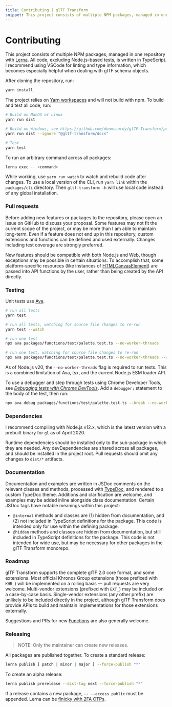 ```yaml
---
title: Contributing | glTF Transform
snippet: This project consists of multiple NPM packages, managed in one repository with Lerna. All code, excluding Node.js-based tests, is written in TypeScript…
---
```


# Contributing

This project consists of multiple NPM packages, managed in one repository with
[Lerna](https://lerna.js.org/). All code, excluding Node.js-based tests, is written in TypeScript.
I recommend using VSCode for linting and type information, which becomes especially helpful
when dealing with glTF schema objects.

After cloning the repository, run:

```bash
yarn install
```

The project relies on [Yarn workspaces](https://classic.yarnpkg.com/docs/workspaces/) and will not build with npm. To build and test all code,
run:

```bash
# Build on MacOS or Linux
yarn run dist

# Build on Windows, see https://github.com/donmccurdy/glTF-Transform/pull/959
yarn run dist --ignore "@gltf-transform/docs"

# Test
yarn test
```

To run an arbitrary command across all packages:

```bash
lerna exec -- <command>
```

While working, use `yarn run watch` to watch and rebuild code after changes. To use a local
version of the CLI, run `yarn link` within the `packages/cli` directory. Then
`gltf-transform -h` will use local code instead of any global installation.

### Pull requests

Before adding new features or packages to the repository, please open an issue on GitHub to discuss
your proposal. Some features may not fit the current scope of the project, or may be more than I am
able to maintain long-term. Even if a feature does not end up in this repository, custom
extensions and functions can be defined and used externally. Changes including test coverage are
strongly preferred.

New features should be compatible with both Node.js and Web, though exceptions may be possible in
certain situations. To accomplish that, some platform-specific resources (like instances of
[HTMLCanvasElement](https://developer.mozilla.org/en-US/docs/Web/API/Canvas_API)) are passed into
API functions by the user, rather than being created by the API directly.

### Testing

Unit tests use [Ava](https://github.com/avajs/ava).

```bash
# run all tests
yarn test

# run all tests, watching for source file changes to re-run
yarn test --watch

# run one test
npx ava packages/functions/test/palette.test.ts --no-worker-threads

# run one test, watching for source file changes to re-run
npx ava packages/functions/test/palette.test.ts --no-worker-threads --watch
```

As of Node.js v20, the `--no-worker-threads` flag is required to run tests. This is a combined limitation of Ava, tsx, and the current Node.js ESM loader API.

To use a debugger and step through tests using Chrome Developer Tools, see [_Debugging tests with Chrome DevTools_](https://github.com/avajs/ava/blob/main/docs/recipes/debugging-with-chrome-devtools.md). Add a `debugger;` statement to the body of the test, then run:

```bash
npx ava debug packages/functions/test/palette.test.ts --break --no-worker-threads
```

### Dependencies

I recommend compiling with Node.js v12.x, which is the latest version with a prebuilt binary for
`gl` as of April 2020.

Runtime dependencies should be installed only to the sub-package in which they are needed. Any
devDependencies are shared across all packages, and should be installed in the project root. Pull
requests should omit any changes to `dist/*` artifacts.

### Documentation

Documentation and examples are written in JSDoc comments on the relevant classes and methods,
processed with [TypeDoc](https://typedoc.org/), and rendered to a custom TypeDoc theme. Additions
and clarification are welcome, and examples may be added inline alongside class documentation.
Certain JSDoc tags have notable meanings within this project:

- `@internal` methods and classes are (1) hidden from documentation, and (2) not included in
  TypeScript definitions for the package. This code is intended only for use within the defining
  package.
- `@hidden` methods and classes are hidden from documentation, but still included in TypeScript
  definitions for the package. This code is not intended for wide use, but may be necessary for
  other packages in the glTF Transform monorepo.

### Roadmap

glTF Transform supports the complete glTF 2.0 core format, and some extensions. Most official Khronos Group extensions (those prefixed with `KHR_`) will be implemented on a rolling basis — pull requests are very welcome. Multi-vendor extensions (prefixed with `EXT_`) may be included on a case-by-case basis. Single-vendor extensions (any other prefix) are unlikely to be included directly in the project, although glTF Transform does provide APIs to build and maintain implementations for those extensions externally.

Suggestions and PRs for new [Functions](/functions) are also generally welcome.

### Releasing

> NOTE: Only the maintainer can create new releases.

All packages are published together. To create a standard release:

```bash
lerna publish [ patch | minor | major ] --force-publish "*"
```

To create an alpha release:

```bash
lerna publish prerelease --dist-tag next --force-publish "*"
```

If a release contains a new package, `-- --access public` must be appended. Lerna can be [finicky with 2FA OTPs](https://github.com/lerna/lerna/issues/1091).
